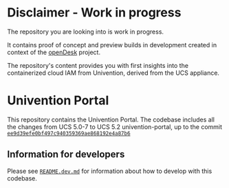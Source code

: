 # Disclaimer - Work in progress

The repository you are looking into is work in progress.

It contains proof of concept and preview builds in development created in context of the [openDesk](https://gitlab.opencode.de/bmi/souveraener_arbeitsplatz/info) project.

The repository's content provides you with first insights into the containerized cloud IAM from Univention, derived from the UCS appliance.

# Univention Portal

This repository contains the Univention Portal. The codebase includes all the
changes from UCS 5.0-7 to UCS 5.2 univention-portal, up to the commit
[`ee9d39efe0bf497c940359369ae868192e4a87b6`](https://git.knut.univention.de/univention/ucs/-/commit/ee9d39efe0bf497c940359369ae868192e4a87b6)

## Information for developers

Please see [`README.dev.md`](./README.dev.md) for information about how to
develop with this codebase.
